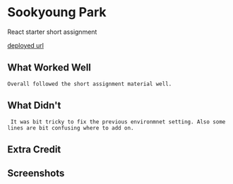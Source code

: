 # Sookyoung Park

React starter short assignment

[deployed url](https://sookyoungsa3.onrender.com)

## What Worked Well
    Overall followed the short assignment material well.

## What Didn't
     It was bit tricky to fix the previous environmnet setting. Also some lines are bit confusing where to add on.

## Extra Credit

## Screenshots
